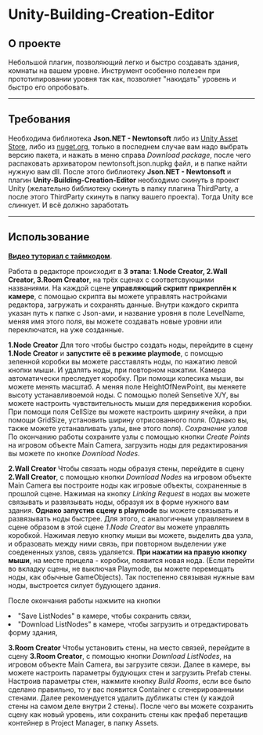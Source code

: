 # Unity-Building-Creation-Editor
## О проекте
Небольшой плагин, позволяющий легко и быстро создавать здания, комнаты на вашем уровне. 
Инструмент особенно полезен при прототипировании уровня так как, позволяет "накидать" уровень и быстро его опробовать.
***
## Требования
Необходима библиотека **Json.NET - Newtonsoft** либо из [Unity Asset Store](https://assetstore.unity.com/packages/tools/input-management/json-net-for-unity-11347), либо из [nuget.org](https://www.nuget.org/packages/Newtonsoft.Json/12.0.2), только в последнем случае вам надо выбрать версию пакета, и нажать в меню справа _Download package_, после чего распаковать архиватором newtonsoft.json.nupkg файл, и в папке найти нужную вам dll.
После этого библиотеку **Json.NET - Newtonsoft** и плагин **Unity-Building-Creation-Editor** необходимо скинуть в проект Unity (желательно библиотеку скинуть в папку плагина ThirdParty, а после этого ThirdParty скинуть в папку вашего проекта). Тогда Unity все слинкует. И всё должно заработать
***
## Использование
[**Видео туториал с таймкодом**](https://youtu.be/I-GhEakibtU?t=502).

Работа в редакторе происходит в **3 этапа: 1.Node Creator, 2.Wall Creator, 3.Room Creator**, на трёх сценах с соответсвующими названиями. На каждой сцене **управляющий скрипт прикреплён к камере**, с помощью скрипта вы можете управлять настройками редактора, загружать и сохранять данные. Внутри каждого скрипта указан путь к папке с Json-ами, и название уровня в поле LevelName, меняя имя этого поля, вы можете создавать новые уровни или переключатся, на уже созданные.

**1.Node Creator**
Для того чтобы быстро создать ноды, перейдите в сцену **1.Node Creator** и **запустите её в режиме playmode**, с помощью зеленной коробки вы можете расставлять ноды, по нажатию левой кнопки мыши. И удалять ноды, при повторном нажатии. Камера автоматически преследует коробку. При помощи колесика мыши, вы можете менять масштаб. А меняя поле HeightOfNewPoint, вы меняете высоту устанавливоемой ноды. С помощью полей Sensetive X/Y, вы можете настроить чувствительность мыши для передвижения коробки. При помощи поля CellSize вы можете настроить ширину ячейки, а при помощи GridSize, установить ширину отрисованного поля. (Однако вы, также можете устанавливать узлы, вне этого поля).
*Сохранение узлов*
По окончанию работы сохраните узлы с помощью кнопки _Create Points_ на игровом объекте Main Camera, загрузить ноды для редактирования вы можете по кнопке _Download Nodes_.

**2.Wall Creator**
Чтобы связать ноды образуя стены, перейдите в сцену **2.Wall Creator**, с помощью кнопки _Download Nodes_ на игровом объекте Main Camera вы построите ноды как игровые объекты, сохраненные в прошлой сцене. Нажимая на кнопку _Linking Request_ в нодах вы можете связывать и развязывать ноды, образуя их в форме нужного вам здания. **Однако запустив сцену в playmode** вы можете связывать и развязывать ноды быстрее. Для этого, с аналогичным управляением в сцене образом в этой сцене _1.Node Creator_ вы можете управлять коробкой. Нажимая левую кнопку мыши вы можете, выделить два узла, и образовать между ними связь, при повторном выделении уже соедененных узлов, связь удаляется. **При нажатии на правую кнопку мыши**, на месте прицела - коробки, появится новая нода. (Если перейти во вкладку сцены, не выключая Playmode, вы можете перемещать ноды, как обычные GameObjects).
Так постепенно связывая нужные вам ноды, выстроется силует будующего здания.

После окончания работы нажмите на кнопки 
<li> "Save ListNodes" в камере, чтобы сохранить связи, 
<li> "Download ListNodes" в камере, чтобы загрузить и отредактировать форму здания,

**3.Room Creator**
Чтобы установить стены, на место связей, перейдите в сцену **3.Room Creator**, с помощью кнопки _Download ListNodes_, на игровом объекте Main Camera, вы загрузите связи. Далее в камере, вы можете настроить параметры будующих стен и загрузить Prefab стены. Настроив параметры стен, нажмите кнопку _Build Rooms_, если все было сделано правильно, то у вас появится Container с сгенерированными стенами. Далее рекомендуется удалить дубликаты стен (у каждой стены на самом деле внутри 2 стены). После чего вы можете сохранить сцену как новый уровень, или сохранить стены как префаб перетащив контейнер в Project Manager, в папку Assets.

